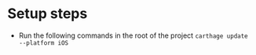 # Setup steps

* Run the following commands in the root of the project
```carthage update --platform iOS```
